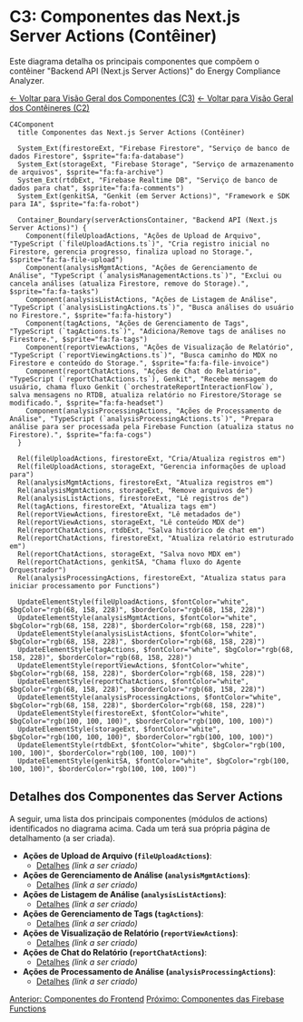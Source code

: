 
# C3: Componentes das Next.js Server Actions (Contêiner)

Este diagrama detalha os principais componentes que compõem o contêiner "Backend API (Next.js Server Actions)" do Energy Compliance Analyzer.

[<- Voltar para Visão Geral dos Componentes (C3)](./index.md)
[<- Voltar para Visão Geral dos Contêineres (C2)](../c2-containers/index.md)

```mermaid
C4Component
  title Componentes das Next.js Server Actions (Contêiner)

  System_Ext(firestoreExt, "Firebase Firestore", "Serviço de banco de dados Firestore", $sprite="fa:fa-database")
  System_Ext(storageExt, "Firebase Storage", "Serviço de armazenamento de arquivos", $sprite="fa:fa-archive")
  System_Ext(rtdbExt, "Firebase Realtime DB", "Serviço de banco de dados para chat", $sprite="fa:fa-comments")
  System_Ext(genkitSA, "Genkit (em Server Actions)", "Framework e SDK para IA", $sprite="fa:fa-robot")

  Container_Boundary(serverActionsContainer, "Backend API (Next.js Server Actions)") {
    Component(fileUploadActions, "Ações de Upload de Arquivo", "TypeScript (`fileUploadActions.ts`)", "Cria registro inicial no Firestore, gerencia progresso, finaliza upload no Storage.", $sprite="fa:fa-file-upload")
    Component(analysisMgmtActions, "Ações de Gerenciamento de Análise", "TypeScript (`analysisManagementActions.ts`)", "Exclui ou cancela análises (atualiza Firestore, remove do Storage).", $sprite="fa:fa-tasks")
    Component(analysisListActions, "Ações de Listagem de Análise", "TypeScript (`analysisListingActions.ts`)", "Busca análises do usuário no Firestore.", $sprite="fa:fa-history")
    Component(tagActions, "Ações de Gerenciamento de Tags", "TypeScript (`tagActions.ts`)", "Adiciona/Remove tags de análises no Firestore.", $sprite="fa:fa-tags")
    Component(reportViewActions, "Ações de Visualização de Relatório", "TypeScript (`reportViewingActions.ts`)", "Busca caminho do MDX no Firestore e conteúdo do Storage.", $sprite="fa:fa-file-invoice")
    Component(reportChatActions, "Ações de Chat do Relatório", "TypeScript (`reportChatActions.ts`), Genkit", "Recebe mensagem do usuário, chama fluxo Genkit (`orchestrateReportInteractionFlow`), salva mensagens no RTDB, atualiza relatório no Firestore/Storage se modificado.", $sprite="fa:fa-headset")
    Component(analysisProcessingActions, "Ações de Processamento de Análise", "TypeScript (`analysisProcessingActions.ts`)", "Prepara análise para ser processada pela Firebase Function (atualiza status no Firestore).", $sprite="fa:fa-cogs")
  }

  Rel(fileUploadActions, firestoreExt, "Cria/Atualiza registros em")
  Rel(fileUploadActions, storageExt, "Gerencia informações de upload para")
  Rel(analysisMgmtActions, firestoreExt, "Atualiza registros em")
  Rel(analysisMgmtActions, storageExt, "Remove arquivos de")
  Rel(analysisListActions, firestoreExt, "Lê registros de")
  Rel(tagActions, firestoreExt, "Atualiza tags em")
  Rel(reportViewActions, firestoreExt, "Lê metadados de")
  Rel(reportViewActions, storageExt, "Lê conteúdo MDX de")
  Rel(reportChatActions, rtdbExt, "Salva histórico de chat em")
  Rel(reportChatActions, firestoreExt, "Atualiza relatório estruturado em")
  Rel(reportChatActions, storageExt, "Salva novo MDX em")
  Rel(reportChatActions, genkitSA, "Chama fluxo do Agente Orquestrador")
  Rel(analysisProcessingActions, firestoreExt, "Atualiza status para iniciar processamento por Functions")

  UpdateElementStyle(fileUploadActions, $fontColor="white", $bgColor="rgb(68, 158, 228)", $borderColor="rgb(68, 158, 228)")
  UpdateElementStyle(analysisMgmtActions, $fontColor="white", $bgColor="rgb(68, 158, 228)", $borderColor="rgb(68, 158, 228)")
  UpdateElementStyle(analysisListActions, $fontColor="white", $bgColor="rgb(68, 158, 228)", $borderColor="rgb(68, 158, 228)")
  UpdateElementStyle(tagActions, $fontColor="white", $bgColor="rgb(68, 158, 228)", $borderColor="rgb(68, 158, 228)")
  UpdateElementStyle(reportViewActions, $fontColor="white", $bgColor="rgb(68, 158, 228)", $borderColor="rgb(68, 158, 228)")
  UpdateElementStyle(reportChatActions, $fontColor="white", $bgColor="rgb(68, 158, 228)", $borderColor="rgb(68, 158, 228)")
  UpdateElementStyle(analysisProcessingActions, $fontColor="white", $bgColor="rgb(68, 158, 228)", $borderColor="rgb(68, 158, 228)")
  UpdateElementStyle(firestoreExt, $fontColor="white", $bgColor="rgb(100, 100, 100)", $borderColor="rgb(100, 100, 100)")
  UpdateElementStyle(storageExt, $fontColor="white", $bgColor="rgb(100, 100, 100)", $borderColor="rgb(100, 100, 100)")
  UpdateElementStyle(rtdbExt, $fontColor="white", $bgColor="rgb(100, 100, 100)", $borderColor="rgb(100, 100, 100)")
  UpdateElementStyle(genkitSA, $fontColor="white", $bgColor="rgb(100, 100, 100)", $borderColor="rgb(100, 100, 100)")
```

## Detalhes dos Componentes das Server Actions

A seguir, uma lista dos principais componentes (módulos de actions) identificados no diagrama acima. Cada um terá sua própria página de detalhamento (a ser criada).

*   **Ações de Upload de Arquivo (`fileUploadActions`)**:
    *   [Detalhes](./server-actions/file-upload-actions.md) *(link a ser criado)*
*   **Ações de Gerenciamento de Análise (`analysisMgmtActions`)**:
    *   [Detalhes](./server-actions/analysis-mgmt-actions.md) *(link a ser criado)*
*   **Ações de Listagem de Análise (`analysisListActions`)**:
    *   [Detalhes](./server-actions/analysis-list-actions.md) *(link a ser criado)*
*   **Ações de Gerenciamento de Tags (`tagActions`)**:
    *   [Detalhes](./server-actions/tag-actions.md) *(link a ser criado)*
*   **Ações de Visualização de Relatório (`reportViewActions`)**:
    *   [Detalhes](./server-actions/report-view-actions.md) *(link a ser criado)*
*   **Ações de Chat do Relatório (`reportChatActions`)**:
    *   [Detalhes](./server-actions/report-chat-actions.md) *(link a ser criado)*
*   **Ações de Processamento de Análise (`analysisProcessingActions`)**:
    *   [Detalhes](./server-actions/analysis-processing-actions.md) *(link a ser criado)*

[Anterior: Componentes do Frontend](./01-frontend-app-components.md)
[Próximo: Componentes das Firebase Functions](./03-firebase-functions-components.md)
